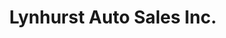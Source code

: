 ---
title: "Lynhurst Auto Sales Inc."
url: /indianapolis/lynhurst-auto-sales-inc/
shop: Autohaus
---